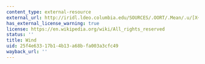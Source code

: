 ```yaml
---
content_type: external-resource
external_url: http://iridl.ldeo.columbia.edu/SOURCES/.OORT/.Mean/.u/[X+]average/[Y+]average/[T+]average/figviewer.html?my.help=more+options&map.P.units=mb&map.P.plotlast=50.&map.url=P+fig-+profile+-fig&map.domain=+%7B+/u+0.1868016+12.41377+plotrange+%7D&map.domainparam=+/plotaxislength+432+psdef+/plotborder+72+psdef+/XOVY+null+psdef&map.zoom=Zoom&map.P.plotfirst=1000.&map.u.plotfirst=0.1868016&map.u.units=m/s&map.u.plotlast=12.41377&map.newurl.grid0=P&map.newurl.plot=profile&map.plotaxislength=432&map.plotborder=72&map.fnt=Helvetica&map.fntsze=16&map.XOVY=auto&map.color_smoothing=1
has_external_license_warning: true
license: https://en.wikipedia.org/wiki/All_rights_reserved
status: ''
title: Wind
uid: 25f4e633-17b1-4b13-a68b-fa003a3cfc49
wayback_url: ''
---
```

